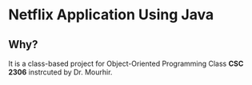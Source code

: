 # Netflix Application Using Java
## Why?
It is a class-based project for Object-Oriented Programming Class **CSC 2306** instrcuted by Dr. Mourhir.

